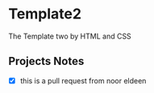 # Template2
The Template two by HTML and CSS


## Projects Notes

- [x] this is a pull request from noor eldeen 
